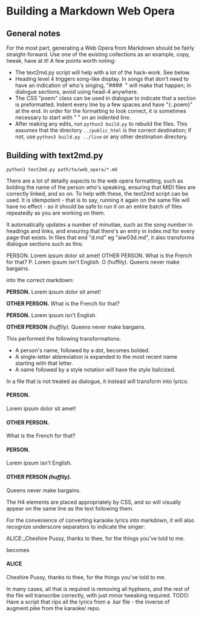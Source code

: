 Building a Markdown Web Opera
=============================

General notes
-------------

For the most part, generating a Web Opera from Markdown should be fairly
straight-forward. Use one of the existing collections as an example, copy,
tweak, have at it! A few points worth noting:

* The text2md.py script will help with a lot of the hack-work. See below.
* Heading level 4 triggers song-like display. In songs that don't need to
  have an indication of who's singing, "#### &nbsp;" will make that happen;
  in dialogue sections, avoid using head-4 anywhere.
* The CSS "poem" class can be used in dialogue to indicate that a section
  is preformatted. Indent every line by a few spaces and have "{:.poem}" at
  the end. In order for the formatting to look correct, it is sometimes
  necessary to start with "&nbsp;" on an indented line.
* After making any edits, run `python3 build.py` to rebuild the files. This
  assumes that the directory `../public_html` is the correct destination;
  if not, use `python3 build.py ../live` or any other destination directory.

Building with text2md.py
------------------------

`python3 text2md.py path/to/web_opera/*.md`

There are a lot of detailly aspects to the web opera formatting, such as
bolding the name of the person who's speaking, ensuring that MIDI files are
correctly linked, and so on. To help with these, the text2md script can be
used. It is idempotent - that is to say, running it again on the same file
will have no effect - so it should be safe to run it on an entire batch of
files repeatedly as you are working on them.

It automatically updates a number of minutiae, such as the song number in
headings and links, and ensuring that there's an entry in index.md for every
page that exists. In files that end "d.md" eg "aiw03d.md", it also transforms
dialogue sections such as this:

   PERSON. Lorem ipsum dolor sit amet!
   OTHER PERSON. What is the French for that?
   P. Lorem ipsum isn't English.
   O (huffily). Queens never make bargains.

into the correct markdown:

   **PERSON.** Lorem ipsum dolor sit amet!

   **OTHER PERSON.** What is the French for that?

   **PERSON.** Lorem ipsum isn't English.

   **OTHER PERSON** *(huffily).* Queens never make bargains.

This performed the following transformations:

* A person's name, followed by a dot, becomes bolded.
* A single-letter abbreviation is expanded to the most recent name starting with that letter.
* A name followed by a style notation will have the style italicized.

In a file that is not treated as dialogue, it instead will transform into lyrics:

   #### PERSON.
   Lorem ipsum dolor sit amet!
   #### OTHER PERSON.
   What is the French for that?
   #### PERSON.
   Lorem ipsum isn't English.
   #### OTHER PERSON *(huffily).*
   Queens never make bargains.

The H4 elements are placed appropriately by CSS, and so will visually appear on the same
line as the text following them.

For the convenience of converting karaoke lyrics into markdown, it will also recognize
underscore separators to indicate the singer:

   ALICE:_Cheshire Pussy, thanks to thee,
   for the things you've told to me.

becomes

   #### ALICE
   Cheshire Pussy, thanks to thee,
   for the things you've told to me.

In many cases, all that is required is removing all hyphens, and the rest of the file
will transcribe correctly, with just minor tweaking required.
TODO: Have a script that rips all the lyrics from a .kar file - the inverse of augment.pike
from the karaoke/ repo.
